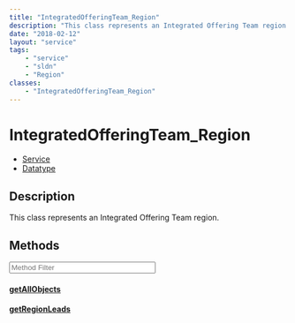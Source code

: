 ```yaml
---
title: "IntegratedOfferingTeam_Region"
description: "This class represents an Integrated Offering Team region."
date: "2018-02-12"
layout: "service"
tags:
    - "service"
    - "sldn"
    - "Region"
classes:
    - "IntegratedOfferingTeam_Region"
---
```

# IntegratedOfferingTeam_Region
<div id='service-datatype'>
    <ul id='sldn-reference-tabs'>
    <li id='service'> <a href='/reference/services/IntegratedOfferingTeam_Region' >Service</a></li>    <li id='datatype'> <a href='/reference/datatypes/IntegratedOfferingTeam_Region' >Datatype</a></li>
    </ul>
</div>

## Description
This class represents an Integrated Offering Team region. 



        
<div id="properties" class="content service-content">

## Methods

<div class="view-filters">
    <div class="clearfix">
        <div class="search-input-box">
            <input placeholder="Method Filter" onkeyup="titleSearch(inputId='edit-combine', divId='method-div', elementClass='method-row')" 
                type="text" id="edit-combine" value="" size="30" maxlength="128" class="form-text">
        </div>
    </div>
</div>

<div id="method-div">

<div class="method-row">

#### [getAllObjects](/reference/services/IntegratedOfferingTeam_Region/getAllObjects)

</div>

<div class="method-row">

#### [getRegionLeads](/reference/services/IntegratedOfferingTeam_Region/getRegionLeads)

</div>
</div>

</div>

